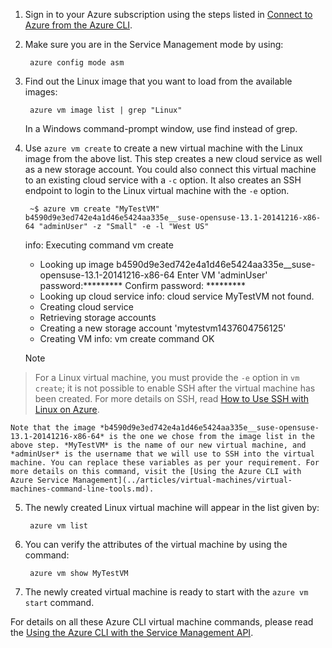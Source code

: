 1. Sign in to your Azure subscription using the steps listed in [Connect to Azure from the Azure CLI](../articles/xplat-cli-connect.md).

2. Make sure you are in the Service Management mode by using:

        azure config mode asm
3. Find out the Linux image that you want to load from the available images:

        azure vm image list | grep "Linux"

   In a Windows command-prompt window, use find instead of grep. 

4. Use `azure vm create` to create a new virtual machine with the Linux image from the above list. This step creates a new cloud service as well as a new storage account. You could also connect this virtual machine to an existing cloud service with a `-c` option. It also creates an SSH endpoint to login to the Linux virtual machine with the `-e` option.

        ~$ azure vm create "MyTestVM" b4590d9e3ed742e4a1d46e5424aa335e__suse-opensuse-13.1-20141216-x86-64 "adminUser" -z "Small" -e -l "West US"
     info:    Executing command vm create
     + Looking up image b4590d9e3ed742e4a1d46e5424aa335e__suse-opensuse-13.1-20141216-x86-64
     Enter VM 'adminUser' password:*********
     Confirm password: *********
     + Looking up cloud service
     info:    cloud service MyTestVM not found.
     + Creating cloud service
     + Retrieving storage accounts
     + Creating a new storage account 'mytestvm1437604756125'
     + Creating VM
     info:    vm create command OK

   > [!NOTE]
> For a Linux virtual machine, you must provide the `-e` option in `vm create`; it is not possible to enable SSH after the virtual machine has been created. For more details on SSH, read [How to Use SSH with Linux on Azure](../articles/virtual-machines/virtual-machines-linux-use-ssh-key.md).
> 
> 
    Note that the image *b4590d9e3ed742e4a1d46e5424aa335e__suse-opensuse-13.1-20141216-x86-64* is the one we chose from the image list in the above step. *MyTestVM* is the name of our new virtual machine, and *adminUser* is the username that we will use to SSH into the virtual machine. You can replace these variables as per your requirement. For more details on this command, visit the [Using the Azure CLI with Azure Service Management](../articles/virtual-machines/virtual-machines-command-line-tools.md).

5. The newly created Linux virtual machine will appear in the list given by:

        azure vm list
6. You can verify the attributes of the virtual machine by using the command:

        azure vm show MyTestVM
7. The newly created virtual machine is ready to start with the `azure vm start` command.


For details on all these Azure CLI virtual machine commands, please read the [Using the Azure CLI with the Service Management API](../articles/virtual-machines/virtual-machines-command-line-tools.md).

